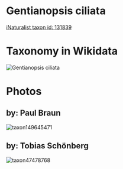 
Gentianopsis ciliata
====================
  
[iNaturalist taxon id: 131839](https://www.inaturalist.org/taxa/131839)
# Taxonomy in Wikidata
  
![Gentianopsis ciliata](../wikidata_schemas/Gentianopsis_ciliata.gv.png)
# Photos

## by: Paul Braun
  
![taxon149645471](https://inaturalist-open-data.s3.amazonaws.com/photos/160334791/medium.jpg)
## by: Tobias Schönberg
  
![taxon47478768](https://inaturalist-open-data.s3.amazonaws.com/photos/51422875/medium.jpeg)
